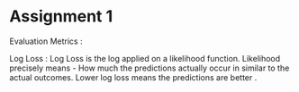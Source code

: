 # Assignment 1

Evaluation Metrics :

Log Loss :
Log Loss is the log applied on a likelihood function.
Likelihood precisely means - How much the predictions actually occur in similar to the actual outcomes.
Lower log loss means the predictions are better .

